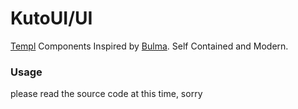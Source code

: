 # KutoUI/UI

[Templ](https://templ.guide/) Components Inspired by [Bulma](https://bulma.io/). 
Self Contained and Modern.

### Usage

please read the source code at this time, sorry